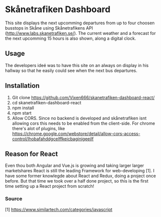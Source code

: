 # Skånetrafiken Dashboard
This site displays the next upcomming departures from up to four choosen busstops in Skåne using Skånetrafikens API (http://www.labs.skanetrafiken.se/).
The current weather and a forecast for the next upcomming 15 hours is also shown, along a digital clock. 

## Usage
The developers ideé was to have this site on an always on display in his hallway so that he easily could see when the next bus departures. 

## Installation
1.  Git clone https://github.com/Vixen666/skanetrafiken-dashboard-react/
2.  cd skanetrafiken-dashboard-react
3.  npm install
4.  npm start
5.  Allow CORS. Since no backend is developed and skånetrafiken isnt allowing cors this needs to be enabled from the client-side. For chrome there's alot of plugins, like https://chrome.google.com/webstore/detail/allow-cors-access-control/lhobafahddgcelffkeicbaginigeejlf

## Reason for React

Even thou both Angular and Vue.js is growing and taking larger larger marketshares React is still the leading Framework for web-developing [1]. I have some former knowlegde about React and Redux, doing a project once before. But that time we took over a half done project, so this is the first time setting up a React project from scratch!

### Source
[1] https://www.similartech.com/categories/javascript

